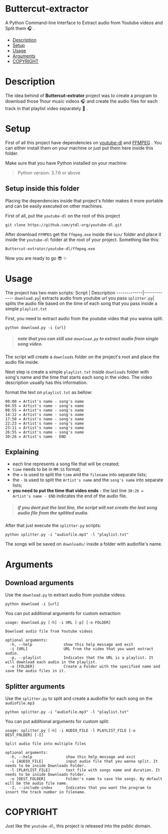 # Buttercut-extractor
A Python Command-line Interface to Extract audio from Youtube videos and Split them :headphones: .

- [Description](#description)
- [Setup](#setup)
- [Usage](#usage)
- [Arguments](#arguments)
- [COPYRIGHT](#copyright)

# Description
The idea behind of **Buttercut-extrator** project was to create a program to download those  1hour music videos :headphones: and create the audio files for each track in that playlist video separately :musical_note: .

# Setup
First of all this project have dependencies on [youtube-dl](https://github.com/ytdl-org/youtube-dl) and [FFMPEG](https://www.ffmpeg.org/download.html) . You can either install them on your machine or just put them here inside this folder.

Make sure that you have Python installed on your machine:
> Python version: 3.7.6 or above

## Setup inside this folder
Placing the dependencies inside that project's folder makes it more portable and can be easily executed on other machines.

First of all, put the `youtube-dl` on the root of this project
```
git clone https://github.com/ytdl-org/youtube-dl.git
```

After download `FFMPEG` get the `ffmpeg.exe` inside the `bin/` folder and place it inside the `youtube-dl` folder at the root of your project. Something like this:
```
Buttercut-extrator/youtube-dl/ffmpeg.exe
```

Now you are ready to go :sunglasses: :sparkles:

# Usage
The project has two main scripts:
Script       | Description
-------------|-------------
`download.py`| extracts audio from youtube url you pass
`splitter.py`| splits the audio file based on the time of each song that you pass inside a simple `playlist.txt`

First, you need to extract audio from the youtube video that you wanna split.
```
python download.py -i {url}
```

> ##### note that you can still use `download.py` to extract audio from single song video.

The script will create a `downloads` folder on the project's root and place the audio file inside.

Next step is create a simple `playlist.txt` inside `downloads` folder with song's name and the time that starts each song in the video. The video description usually has this information.

format the text on `playlist.txt` as bellow:
```
00:00 = Artist's name - song's name
04:55 = Artist's name - song's name
08:55 = Artist's name - song's name
14:12 = Artist's name - song's name
17:50 = Artist's name - song's name
22:23 = Artist's name - song's name
23:11 = Artist's name - song's name
26:55 = Artist's name - song's name
30:26 = Artist's name - END
```

## Explaining
* each line represents a song file that will be created;
* `time` needs to be in `MM:SS` format;
* the `=` is used to split the `time` and the `filename` into separate lists;
* the `-` is used to split the `Artist's name` and the `song's name` into separate lists;
* **you need to put the time that video ends** - the last line `30:26 = Artist's name - END` indicates the end of the audio file.

> ##### if you dont put the last line, the script will not create the last song audio file from the splitted audio.

After that just execute the `splitter.py` scripts:
```
python splitter.py -i "audiofile.mp3" -l "playlist.txt"
```

The songs will be saved on `downloads/` inside a folder with audiofile's name.

# Arguments

## Download arguments

Use the `download.py` to extract audio from youtube videos.
```
python download -i {url}
```

You can put additional arguments for custom extraction:
```
usage: download.py [-h] -i URL [-p] [-o FOLDER]

Download audio file from Youtube videos        

optional arguments:
  -h, --help              show this help message and exit
  -i [URL]                URL from the video that you want extract audio.
  -p, --playlist          Indicates that the URL is a playlist. It will download each audio in the playlist.
  -o [FOLDER]             Create a Folder with the specified name and save the audio files in it.
```

## Splitter arguments

Use the `splitter.py` to split and create a audiofile for each song on the `audiofile.mp3`

```
python splitter.py -i "audiofile.mp3" -l "playlist.txt"
```

You can put additional arguments for custom split:
```
usage: splitter.py [-h] -i AUDIO_FILE -l PLAYLIST_FILE [-o DEST_FOLDER] [-I]

Split audio file into multiple files

optional arguments:
  -h, --help               show this help message and exit
  -i [AUDIO_FILE]          input audio file that you wanna split. It needs to be inside Downloads Folder.
  -l [PLAYLIST_FILE]       text file with songs name and duration. It needs to be inside Downloads Folder.
  -o [DEST_FOLDER]         Folder's name to save the songs. By default will be the audio file name.
  -I, --include-index      Indicates that you want the program to insert the track number in filename.
```

# COPYRIGHT

Just like the `youtube-dl`, this project is released into the public domain.
